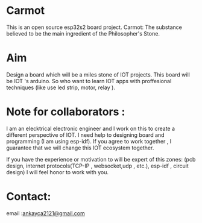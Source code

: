 # Carmot
This is an open source esp32s2 board project.
Carmot: The substance believed to be the main ingredient of the Philosopher's Stone.

# Aim
Design a board which will be a miles stone of IOT projects. This board will be IOT 's arduino. So who want to learn IOT apps with proffesional techniques (like use led strip, motor, relay ).

# Note for collaborators :

I am an elecktrical electronic engineer and I work on this to create a different perspective of IOT. I need help to designing board and programming (I am using esp-idf). If you agree to work together , I guarantee that we will change this IOT ecosystem together.

If you have the experience or motivation to will be expert of this zones:
            (pcb design,
            internet protocols(TCP-IP , websocket,udp , etc.),
            esp-idf ,
            circuit design)
            I will feel honor to work with you.
# Contact: 
  email :ankayca2121@gmail.com

  
